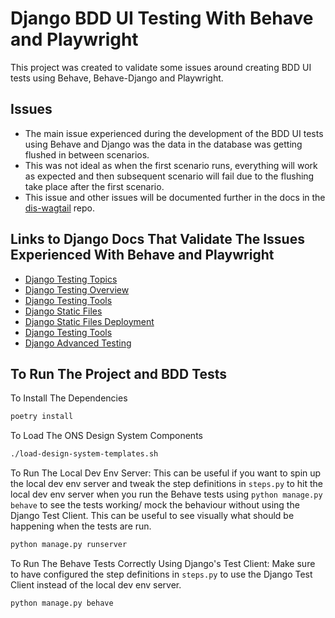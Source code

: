 # Django BDD UI Testing With Behave and Playwright

This project was created to validate some issues around creating BDD UI tests using Behave, Behave-Django and Playwright.

## Issues

- The main issue experienced during the development of the BDD UI tests using Behave and Django was the data in the database was getting flushed in between scenarios.
- This was not ideal as when the first scenario runs, everything will work as expected and then subsequent scenario will fail due to the flushing take place after the first scenario.
- This issue and other issues will be documented further in the docs in the [dis-wagtail](https://github.com/ONSdigital/dis-wagtail) repo.

## Links to Django Docs That Validate The Issues Experienced With Behave and Playwright

- [Django Testing Topics](https://docs.djangoproject.com/en/5.1/topics/testing/)
- [Django Testing Overview](https://docs.djangoproject.com/en/5.1/topics/testing/overview/)
- [Django Testing Tools](https://docs.djangoproject.com/en/5.1/topics/testing/tools/)
- [Django Static Files](https://docs.djangoproject.com/en/5.1/howto/static-files/)
- [Django Static Files Deployment](https://docs.djangoproject.com/en/5.1/howto/static-files/deployment/)
- [Django Testing Tools](https://docs.djangoproject.com/en/5.1/topics/testing/tools/)
- [Django Advanced Testing](https://docs.djangoproject.com/en/5.1/topics/testing/advanced/)

## To Run The Project and BDD Tests

To Install The Dependencies

```bash
poetry install
```

To Load The ONS Design System Components

```bash
./load-design-system-templates.sh
```

To Run The Local Dev Env Server: This can be useful if you want to spin up the local dev env server and tweak the step definitions in `steps.py` to hit the local dev env server when you run the Behave tests using `python manage.py behave` to see the tests working/ mock the behaviour without using the Django Test Client. This can be useful to see visually what should be happening when the tests are run.

```bash
python manage.py runserver
```

To Run The Behave Tests Correctly Using Django's Test Client: Make sure to have configured the step definitions in `steps.py` to use the Django Test Client instead of the local dev env server.


```bash
python manage.py behave
```
